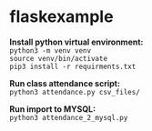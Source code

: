 # flaskexample
**Install python virtual environment:**\
`python3 -m venv venv`\
`source venv/bin/activate`\
`pip3 install -r requirments.txt`

**Run class attendance script:**\
`python3 attendance.py csv_files/`

**Run import to MYSQL:**\
`python3 attendance_2_mysql.py`
